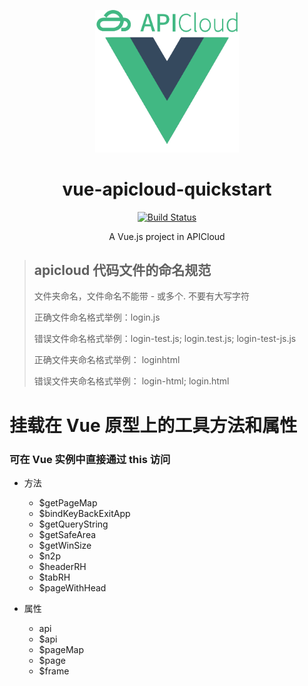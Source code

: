 <p align="center">
  <img width="230" src="./public/res/img/logo.png">
</p>
<h1 align="center">
  vue-apicloud-quickstart
</h1>
<div align="center">

[![Build Status](https://www.travis-ci.org/w-xuefeng/vue-apicloud-quickstart.svg?branch=master)](https://www.travis-ci.org/w-xuefeng/vue-apicloud-quickstart)

A Vue.js project in APICloud
</div>

> ## apicloud 代码文件的命名规范
>
> 文件夹命名，文件命名不能带 - 或多个. 不要有大写字符
> 
> 正确文件命名格式举例：login.js
> 
> 错误文件命名格式举例：login-test.js; login.test.js; login-test-js.js
> 
> 正确文件夹命名格式举例： loginhtml
> 
> 错误文件夹命名格式举例： login-html; login.html


# 挂载在 Vue 原型上的工具方法和属性
### 可在 Vue 实例中直接通过 this 访问

- 方法

  - $getPageMap
  - $bindKeyBackExitApp
  - $getQueryString
  - $getSafeArea
  - $getWinSize
  - $n2p
  - $headerRH
  - $tabRH
  - $pageWithHead

- 属性

  - api
  - $api
  - $pageMap
  - $page
  - $frame